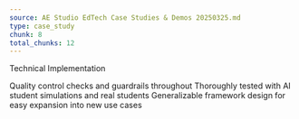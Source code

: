 ```yaml
---
source: AE Studio EdTech Case Studies & Demos 20250325.md
type: case_study
chunk: 8
total_chunks: 12
---
```


Technical Implementation

Quality control checks and guardrails throughout
Thoroughly tested with AI student simulations and real students
Generalizable framework design for easy expansion into new use cases